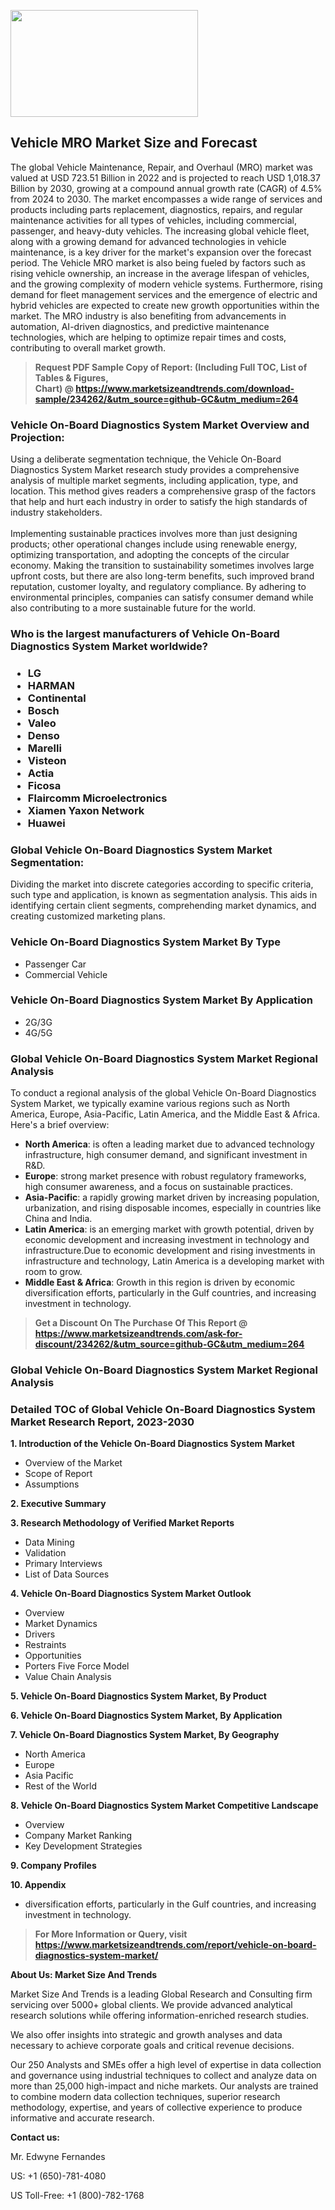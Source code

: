 <p><img class="alignnone size-medium wp-image-20088" src="https://ffe5etoiles.com/wp-content/uploads/2024/12/MST1-300x171.png" alt="" width="300" height="171" /></p><h2>Vehicle MRO Market Size and Forecast</h2><p>The global Vehicle Maintenance, Repair, and Overhaul (MRO) market was valued at USD 723.51 Billion in 2022 and is projected to reach USD 1,018.37 Billion by 2030, growing at a compound annual growth rate (CAGR) of 4.5% from 2024 to 2030. The market encompasses a wide range of services and products including parts replacement, diagnostics, repairs, and regular maintenance activities for all types of vehicles, including commercial, passenger, and heavy-duty vehicles. The increasing global vehicle fleet, along with a growing demand for advanced technologies in vehicle maintenance, is a key driver for the market's expansion over the forecast period. The Vehicle MRO market is also being fueled by factors such as rising vehicle ownership, an increase in the average lifespan of vehicles, and the growing complexity of modern vehicle systems. Furthermore, rising demand for fleet management services and the emergence of electric and hybrid vehicles are expected to create new growth opportunities within the market. The MRO industry is also benefiting from advancements in automation, AI-driven diagnostics, and predictive maintenance technologies, which are helping to optimize repair times and costs, contributing to overall market growth. </p><blockquote id="" class=""><strong>Request PDF Sample Copy of Report: (Including Full TOC, List of Tables &amp; Figures, Chart)&nbsp;@&nbsp;<strong><a href="https://www.marketsizeandtrends.com/download-sample/234262/&utm_source=github-GC&utm_medium=264" target="_blank">https://www.marketsizeandtrends.com/download-sample/234262/&utm_source=github-GC&utm_medium=264</a></strong></strong></blockquote><h3 id="" class="">Vehicle On-Board Diagnostics System Market&nbsp;Overview and Projection:</h3><p id="" class="">Using a deliberate segmentation technique, the Vehicle On-Board Diagnostics System Market research study provides a comprehensive analysis of multiple market segments, including application, type, and location. This method gives readers a comprehensive grasp of the factors that help and hurt each industry in order to satisfy the high standards of industry stakeholders. <br /> <br />Implementing sustainable practices involves more than just designing products; other operational changes include using renewable energy, optimizing transportation, and adopting the concepts of the circular economy. Making the transition to sustainability sometimes involves large upfront costs, but there are also long-term benefits, such improved brand reputation, customer loyalty, and regulatory compliance. By adhering to environmental principles, companies can satisfy consumer demand while also contributing to a more sustainable future for the world.</p><h3 id="" class="">Who is the largest manufacturers of&nbsp;Vehicle On-Board Diagnostics System Market worldwide?</h3><h3 class=""><p><ul><li>LG </li><li> HARMAN </li><li> Continental </li><li> Bosch </li><li> Valeo </li><li> Denso </li><li> Marelli </li><li> Visteon </li><li> Actia </li><li> Ficosa </li><li> Flaircomm Microelectronics </li><li> Xiamen Yaxon Network </li><li> Huawei</li></ul></p></h3><h3 id="" class="">Global&nbsp;Vehicle On-Board Diagnostics System Market Segmentation:</h3><p id="" class="">Dividing the market into discrete categories according to specific criteria, such type and application, is known as segmentation analysis. This aids in identifying certain client segments, comprehending market dynamics, and creating customized marketing plans.</p><h3 id="" class="">Vehicle On-Board Diagnostics System Market&nbsp;By Type</h3><p><p><ul><li>Passenger Car</li><li> Commercial Vehicle</p></li></ul></p></p><h3 id="" class="">Vehicle On-Board Diagnostics System Market&nbsp;By Application</h3><p class=""><p><ul><li>2G/3G</li><li> 4G/5G</li></ul></p></p><h3 id="" class="">Global Vehicle On-Board Diagnostics System Market Regional Analysis</h3><p id="" class="">To conduct a regional analysis of the global Vehicle On-Board Diagnostics System Market, we typically examine various regions such as North America, Europe, Asia-Pacific, Latin America, and the Middle East &amp; Africa. Here's a brief overview:</p><ul><li><strong>North America</strong>: is often a leading market due to advanced technology infrastructure, high consumer demand, and significant investment in R&amp;D.</li><li><strong>Europe</strong>: strong market presence with robust regulatory frameworks, high consumer awareness, and a focus on sustainable practices.</li><li><strong>Asia-Pacific</strong>: a rapidly growing market driven by increasing population, urbanization, and rising disposable incomes, especially in countries like China and India.</li><li><strong>Latin America</strong>: is an emerging market with growth potential, driven by economic development and increasing investment in technology and infrastructure.Due to economic development and rising investments in infrastructure and technology, Latin America is a developing market with room to grow.</li><li><strong>Middle East &amp; Africa</strong>: Growth in this region is driven by economic diversification efforts, particularly in the Gulf countries, and increasing investment in technology.</li></ul><blockquote id="" class=""><strong>Get a Discount On The Purchase Of This Report @ <strong><a href="https://www.marketsizeandtrends.com/ask-for-discount/234262/&utm_source=github-GC&utm_medium=264" target="_blank">https://www.marketsizeandtrends.com/ask-for-discount/234262/&utm_source=github-GC&utm_medium=264</a></strong></strong></blockquote><h3 id="" class="">Global Vehicle On-Board Diagnostics System Market Regional Analysis</h3><h3 id="" class="">Detailed TOC of Global Vehicle On-Board Diagnostics System Market Research Report, 2023-2030</h3><p id="" class=""><strong>1. Introduction of the Vehicle On-Board Diagnostics System Market</strong></p><ul><li>Overview of the Market</li><li>Scope of Report</li><li>Assumptions</li></ul><p id="" class=""><strong>2. Executive Summary</strong></p><p id="" class=""><strong>3. Research Methodology of Verified Market Reports</strong></p><ul><li>Data Mining</li><li>Validation</li><li>Primary Interviews</li><li>List of Data Sources</li></ul><p id="" class=""><strong>4. Vehicle On-Board Diagnostics System Market Outlook</strong></p><ul><li>Overview</li><li>Market Dynamics</li><li>Drivers</li><li>Restraints</li><li>Opportunities</li><li>Porters Five Force Model</li><li>Value Chain Analysis</li></ul><p id="" class=""><strong>5. Vehicle On-Board Diagnostics System Market, By Product</strong></p><p id="" class=""><strong>6. Vehicle On-Board Diagnostics System Market, By Application</strong></p><p id="" class=""><strong>7. Vehicle On-Board Diagnostics System Market, By Geography</strong></p><ul><li>North America</li><li>Europe</li><li>Asia Pacific</li><li>Rest of the World</li></ul><p id="" class=""><strong>8. Vehicle On-Board Diagnostics System Market Competitive Landscape</strong></p><ul><li>Overview</li><li>Company Market Ranking</li><li>Key Development Strategies</li></ul><p id="" class=""><strong>9. Company Profiles</strong></p><p id="" class=""><strong>10. Appendix</strong></p><ul><li>diversification efforts, particularly in the Gulf countries, and increasing investment in technology.</li></ul><blockquote id="" class=""><strong>For More Information or Query, visit <strong><strong><a href="https://www.marketsizeandtrends.com/report/vehicle-on-board-diagnostics-system-market/" target="_blank">https://www.marketsizeandtrends.com/report/vehicle-on-board-diagnostics-system-market/</a></strong></strong></strong></blockquote><p id="" class=""><strong>About Us: Market Size And Trends</strong></p><p id="" class="">Market Size And Trends is a leading Global Research and Consulting firm servicing over 5000+ global clients. We provide advanced analytical research solutions while offering information-enriched research studies.</p><p id="" class="">We also offer insights into strategic and growth analyses and data necessary to achieve corporate goals and critical revenue decisions.</p><p id="" class="">Our 250 Analysts and SMEs offer a high level of expertise in data collection and governance using industrial techniques to collect and analyze data on more than 25,000 high-impact and niche markets. Our analysts are trained to combine modern data collection techniques, superior research methodology, expertise, and years of collective experience to produce informative and accurate research.</p><p id="" class=""><strong>Contact us:</strong></p><p id="" class="">Mr. Edwyne Fernandes</p><p id="" class="">US: +1 (650)-781-4080</p><p id="" class="">US Toll-Free: +1 (800)-782-1768</p>
